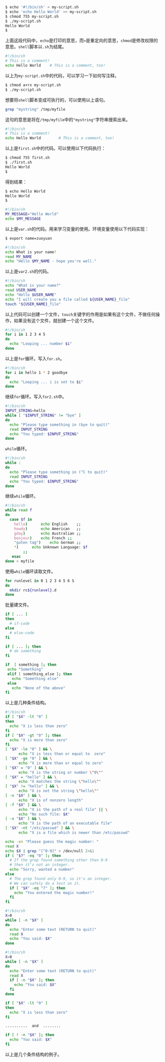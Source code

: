 ```sh
$ echo '#!/bin/sh' > my-script.sh
$ echo 'echo Hello World' >> my-script.sh
$ chmod 755 my-script.sh
$ ./my-script.sh
Hello World
$
```

上面这段代码中，`echo`是打印的意思，而`>`是重定向的意思，`chmod`是修改权限的意思。`shell`脚本以`.sh`为结尾。

```sh
#!/bin/sh
# This is a comment!
echo Hello World	# This is a comment, too!
```

以上为`my-script.sh`中的代码，可以学习一下如何写注释。

```sh
$ chmod a+rx my-script.sh
$ ./my-script.sh
```

想要将`shell`脚本变成可执行的，可以使用以上语句。

```sh
grep "mystring" /tmp/myfile
```

这句的意思是将在`/tmp/myfile`中的`"mystring"`字符串搜索出来。

```sh
#!/bin/sh
# This is a comment!
echo Hello World        # This is a comment, too!
```

以上是`first.sh`中的代码。可以使用以下代码执行：

```sh
$ chmod 755 first.sh
$ ./first.sh
Hello World
$
```

得到结果：

```sh
$ echo Hello World
Hello World
$
```

```sh
#!/bin/sh
MY_MESSAGE="Hello World"
echo $MY_MESSAGE
```

以上是`var.sh`的代码。用来学习变量的使用。环境变量使用以下代码实现：

```sh
$ export name=zuoyuan
```

```sh
#!/bin/sh
echo What is your name?
read MY_NAME
echo "Hello $MY_NAME - hope you're well."
```

以上是`var2.sh`的代码。

```sh
#!/bin/sh
echo "What is your name?"
read USER_NAME
echo "Hello $USER_NAME"
echo "I will create you a file called ${USER_NAME}_file"
touch "${USER_NAME}_file"
```

以上代码可以创建一个文件，`touch`关键字的作用是如果有这个文件，不做任何操作，如果没有这个文件，就创建一个这个文件。

```sh
#!/bin/sh
for i in 1 2 3 4 5
do
  echo "Looping ... number $i"
done
```

以上是`for`循环。写入`for.sh`。

```sh
#!/bin/sh
for i in hello 1 * 2 goodbye
do
  echo "Looping ... i is set to $i"
done
```

继续`for`循环。写入`for2.sh`中。

```sh
#!/bin/sh
INPUT_STRING=hello
while [ "$INPUT_STRING" != "bye" ]
do
  echo "Please type something in (bye to quit)"
  read INPUT_STRING
  echo "You typed: $INPUT_STRING"
done
```

`while`循环。

```sh
#!/bin/sh
while :
do
  echo "Please type something in (^C to quit)"
  read INPUT_STRING
  echo "You typed: $INPUT_STRING"
done
```

继续`while`循环。

```sh
#!/bin/sh
while read f
do
  case $f in
	hello)		echo English	;;
	howdy)		echo American	;;
	gday)		echo Australian	;;
	bonjour)	echo French	;;
	"guten tag")	echo German	;;
	*)		echo Unknown Language: $f
		;;
   esac
done < myfile
```

使用`while`循环读取文件。

```sh
for runlevel in 0 1 2 3 4 5 6 S
do
  mkdir rc${runlevel}.d
done
```

批量建文件。

```sh
if [ ... ]
then
  # if-code
else
  # else-code
fi
```

```sh
if [ ... ]; then
  # do something
fi
```

```sh
if  [ something ]; then
 echo "Something"
 elif [ something_else ]; then
   echo "Something else"
 else
   echo "None of the above"
fi
```

以上是几种条件结构。

```sh
#!/bin/sh
if [ "$X" -lt "0" ]
then
  echo "X is less than zero"
fi
if [ "$X" -gt "0" ]; then
  echo "X is more than zero"
fi
[ "$X" -le "0" ] && \
      echo "X is less than or equal to  zero"
[ "$X" -ge "0" ] && \
      echo "X is more than or equal to zero"
[ "$X" = "0" ] && \
      echo "X is the string or number \"0\""
[ "$X" = "hello" ] && \
      echo "X matches the string \"hello\""
[ "$X" != "hello" ] && \
      echo "X is not the string \"hello\""
[ -n "$X" ] && \
      echo "X is of nonzero length"
[ -f "$X" ] && \
      echo "X is the path of a real file" || \
      echo "No such file: $X"
[ -x "$X" ] && \
      echo "X is the path of an executable file"
[ "$X" -nt "/etc/passwd" ] && \
      echo "X is a file which is newer than /etc/passwd"
```

```sh
echo -en "Please guess the magic number: "
read X
echo $X | grep "[^0-9]" > /dev/null 2>&1
if [ "$?" -eq "0" ]; then
  # If the grep found something other than 0-9
  # then it's not an integer.
  echo "Sorry, wanted a number"
else
  # The grep found only 0-9, so it's an integer. 
  # We can safely do a test on it.
  if [ "$X" -eq "7" ]; then
    echo "You entered the magic number!"
  fi
fi
```

```sh
#!/bin/sh
X=0
while [ -n "$X" ]
do
  echo "Enter some text (RETURN to quit)"
  read X
  echo "You said: $X"
done
```

```sh
#!/bin/sh
X=0
while [ -n "$X" ]
do
  echo "Enter some text (RETURN to quit)"
  read X
  if [ -n "$X" ]; then
    echo "You said: $X"
  fi
done
```

```sh
if [ "$X" -lt "0" ]
then
  echo "X is less than zero"
fi

..........  and  ........

if [ ! -n "$X" ]; then
  echo "You said: $X"
fi
```

以上是几个条件结构的例子。
